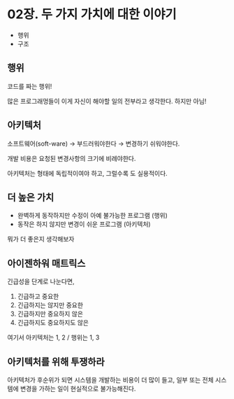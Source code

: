 # 02장. 두 가지 가치에 대한 이야기

- 행위
- 구조

## 행위

코드를 짜는 행위!

많은 프로그래멍들이 이게 자신이 해야할 일의 전부라고 생각한다. 하지만 아님!

## 아키텍처

소프트웨어(soft-ware) → 부드러워야한다 → 변경하기 쉬워야한다.

개발 비용은 요청된 변경사항의 크기에 비례야한다.

아키텍처는 형태에 독립적이여야 하고, 그럴수록 도 실용적이다.

## 더 높은 가치

- 완벽하게 동작하지만 수정이 아예 불가능한 프로그램 (행위)
- 동작은 하지 않지만 변경이 쉬운 프로그램 (아키텍처)

뭐가 더 좋은지 생각해보자

## 아이젠하워 매트릭스

긴급성을 단계로 나눈다면,

1. 긴급하고 중요한
2. 긴급하지는 않지만 중요한
3. 긴급하지만 중요하지 않은
4. 긴급하지도 중요하지도 않은

여기서 아키텍처는 1, 2 / 행위는 1, 3 

## 아키텍처를 위해 투쟁하라

아키텍처가 후순위가 되면 시스템을 개발하는 비용이 더 많이 들고, 일부 또는 전체 시스템에 변경을 가하는 일이 현실적으로 불가능해진다.